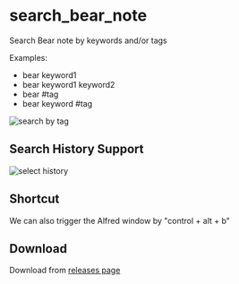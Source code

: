 # search_bear_note
Search Bear note by keywords and/or tags

Examples:
- bear keyword1
- bear keyword1 keyword2
- bear #tag
- bear keyword #tag

![search by tag](https://user-images.githubusercontent.com/128977/32293482-828099f6-bf00-11e7-9c3e-ab99eebec50f.png)

## Search History Support

![select history](https://user-images.githubusercontent.com/128977/32293127-734243aa-beff-11e7-9b80-1c6462e466bb.png)

## Shortcut

We can also trigger the Alfred window by "control + alt + b"


## Download
Download from [releases page](https://github.com/ilstar/search_bear_note/releases/latest)
